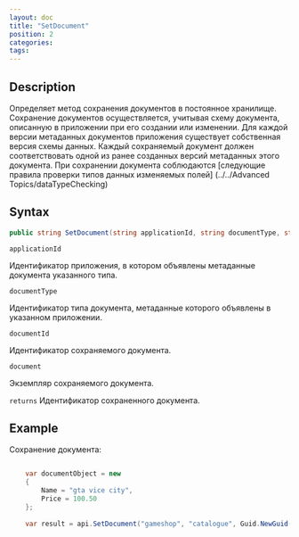 ```yaml
---
layout: doc
title: "SetDocument"
position: 2
categories: 
tags:
---
```


## Description
Определяет метод сохранения документов в постоянное хранилище. Сохранение документов осуществляется,
учитывая схему документа, описанную в приложении при его создании или изменении. Для каждой версии
метаданных документов приложения существует собственная версия схемы данных. Каждый сохраняемый документ
должен соответствовать одной из ранее созданных версий метаданных этого документа. 
При сохранении документа соблюдаются [следующие правила проверки типов данных изменяемых полей]
(../../Advanced Topics/dataTypeChecking)

## Syntax

```csharp
public string SetDocument(string applicationId, string documentType, string documentId, object document);
```

`applicationId`

Идентификатор приложения, в котором объявлены метаданные документа указанного типа.

`documentType`

Идентификатор типа документа, метаданные которого объявлены в указанном приложении.

`documentId`

Идентификатор сохраняемого документа.

`document`

Экземпляр сохраняемого документа.

`returns`
Идентификатор сохраненного документа.


## Example

Сохранение документа:

```csharp

	var documentObject = new
	{
		Name = "gta vice city",
		Price = 100.50
	};
	
	var result = api.SetDocument("gameshop", "catalogue", Guid.NewGuid().ToString(), documentObject);
	
```